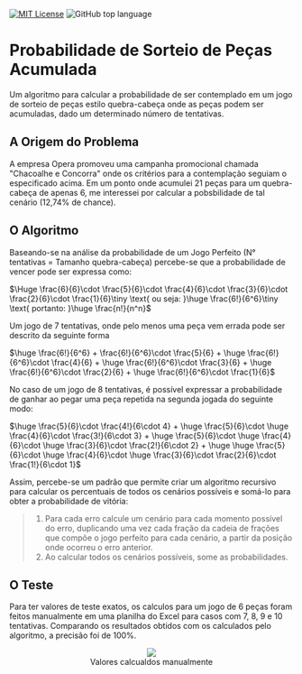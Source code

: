 [![MIT License](https://img.shields.io/badge/License-MIT-green.svg)](https://choosealicense.com/licenses/mit/) ![GitHub top language](https://img.shields.io/github/languages/top/deyvidfernandes/puzzle-draw-probability)

# Probabilidade de Sorteio de Peças Acumulada

Um algoritmo para calcular a probabilidade de ser contemplado em um jogo de sorteio de peças estilo quebra-cabeça onde as peças podem ser acumuladas, dado um determinado número de tentativas. 

## A Origem do Problema

A empresa Opera promoveu uma campanha promocional chamada "Chacoalhe e Concorra" onde os critérios para a contemplação seguiam o especificado acima. Em um ponto onde acumulei 21 peças para um quebra-cabeça de apenas 6, me interessei por calcular a pobsbilidade de tal cenário (12,74% de chance).

## O Algoritmo

Baseando-se na análise da probabilidade de um Jogo Perfeito (N° tentativas = Tamanho quebra-cabeça) percebe-se que a probabilidade de vencer pode ser expressa como: 

$\Huge \frac{6}{6}\cdot \frac{5}{6}\cdot \frac{4}{6}\cdot \frac{3}{6}\cdot \frac{2}{6}\cdot \frac{1}{6}\tiny \text{ ou seja: }\huge \frac{6!}{6^6}\tiny \text{ portanto: }\huge \frac{n!}{n^n}\$

Um jogo de 7 tentativas, onde pelo menos uma peça vem errada pode ser descrito da seguinte forma

$\huge \frac{6!}{6^6} + \frac{6!}{6^6}\cdot \frac{5}{6} + \huge \frac{6!}{6^6}\cdot \frac{4}{6} + \huge \frac{6!}{6^6}\cdot \frac{3}{6} + \huge \frac{6!}{6^6}\cdot \frac{2}{6} + \huge \frac{6!}{6^6}\cdot \frac{1}{6}\$

No caso de um jogo de 8 tentativas, é possível expressar a probabilidade de ganhar ao pegar uma peça repetida na segunda jogada do seguinte modo:


$\huge \frac{5}{6}\cdot \frac{4!}{6\cdot 4} + \huge \frac{5}{6}\cdot \huge \frac{4}{6}\cdot \frac{3!}{6\cdot 3} + \huge \frac{5}{6}\cdot \huge \frac{4}{6}\cdot \huge \frac{3}{6}\cdot \frac{2!}{6\cdot 2} + \huge \huge \frac{5}{6}\cdot \huge \frac{4}{6}\cdot \huge \frac{3}{6}\cdot \frac{2}{6}\cdot \frac{1!}{6\cdot 1}\$

Assim, percebe-se um padrão que permite criar um algoritmo recursivo para calcular os percentuais de todos os cenários possíveis e somá-lo para obter a probabilidade de vitória:

> 1. Para cada erro calcule um cenário para cada momento possível do erro, duplicando uma vez cada fração da cadeia de frações que compõe o jogo perfeito para cada cenário, a partir da posição onde ocorreu o erro anterior.
> 2. Ao calcular todos os cenários possíveis, some as probabilidades.
 
## O Teste

Para ter valores de teste exatos, os calculos para um jogo de 6 peças foram feitos manualmente em uma planilha do Excel para casos com 7, 8, 9 e 10 tentativas. Comparando os resultados obtidos com os calculados pelo algoritmo, a precisão foi de 100%.

<p align="center">
  <img src="https://i.ibb.co/tTN89JfB/preview.png" /></br>
 Valores calcualdos manualmente
</p>
